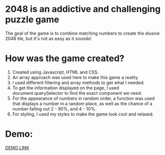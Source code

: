 # 2048 is an addictive and challenging puzzle game

The goal of the game is to combine matching numbers to create the elusive 2048 tile, but it's not as easy as it sounds!

# How was the game created?
1. Created using Javascript, HTML and CSS.
2. An array approach was used here to make this game a reality.
3. I used different filtering and array methods to get what I needed.
4. To get the information displayed on the page, I used document.querySelector to find the exact component we need.
5. For the appearance of numbers in random order, a function was used that displays a number in a random place, as well as the chance of a 
number falling out 2 - 90%, and 4 - 10%.
5. For styling, I used my styles to make the game look cool and relaxed.

# Demo:
[DEMO LINK](https://mykola-hadupiak.github.io/2048_game/)
